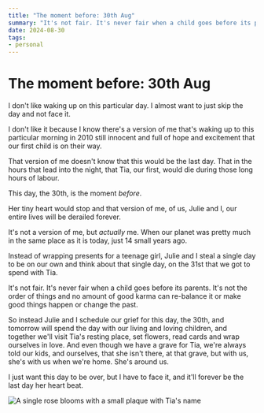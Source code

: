 ```yaml
---
title: "The moment before: 30th Aug"
summary: "It's not fair. It's never fair when a child goes before its parents. It's not the order of things and no amount of good karma can balance it or make good things happen or change the past."
date: 2024-08-30
tags:
- personal
---
```


# The moment before: 30th Aug

I don't like waking up on this particular day. I almost want to just skip the day and not face it.

I don't like it because I know there's a version of me that's waking up to this particular morning in 2010 still innocent and full of hope and excitement that our first child is on their way.

That version of me doesn't know that this would be the last day. That in the hours that lead into the night, that Tia, our first, would die during those long hours of labour.

This day, the 30th, is the moment *before*.

Her tiny heart would stop and that version of me, of us, Julie and I, our entire lives will be derailed forever.

It's not a version of me, but *actually* me. When our planet was pretty much in the same place as it is today, just 14 small years ago.

Instead of wrapping presents for a teenage girl, Julie and I steal a single day to be on our own and think about that single day, on the 31st that we got to spend with Tia.

It's not fair. It's never fair when a child goes before its parents. It's not the order of things and no amount of good karma can re-balance it or make good things happen or change the past.

So instead Julie and I schedule our grief for this day, the 30th, and tomorrow will spend the day with our living and loving children, and together we'll visit Tia's resting place, set flowers, read cards and wrap ourselves in love. And even though we have a grave for Tia, we're always told our kids, and ourselves, that she isn't there, at that grave, but with us, she's with us when we're home. She's around us.

I just want this day to be over, but I have to face it, and it'll forever be the last day her heart beat.

![A single rose blooms with a small plaque with Tia's name](/images/tia-rose.jpg)